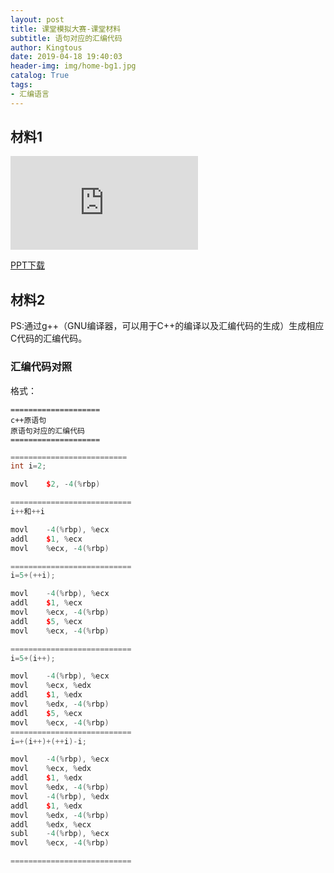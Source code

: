 ```yaml
---
layout: post
title: 课堂模拟大赛-课堂材料
subtitle: 语句对应的汇编代码
author: Kingtous
date: 2019-04-18 19:40:03
header-img: img/home-bg1.jpg
catalog: True
tags:
- 汇编语言
---
```


## 材料1

![](http://39.107.226.2/index.php?user/publicLink&fid=615aseMLHQBqWM9DsPuwaVwod_YAcRWgX6ju0V86Q0roX3iiSU-dTt9sO98lpUQwAJPf8ty7ckREeGh0bt1cHdgQH5M3J6gwq-ENfRt9h8_5gs44CptG5zVNkDTK8A&file_name=/%E7%AE%97%E6%B3%95.png)

[PPT下载](http://39.107.226.2/index.php?share/file&user=1&sid=4JrSHqTW)

## 材料2

PS:通过g++（GNU编译器，可以用于C++的编译以及汇编代码的生成）生成相应C代码的汇编代码。

### 汇编代码对照

格式：

```
====================
c++原语句
原语句对应的汇编代码
====================
```

```c++
==========================
int i=2;

movl	$2, -4(%rbp)

===========================
i++和++i

movl	-4(%rbp), %ecx
addl	$1, %ecx
movl	%ecx, -4(%rbp)

===========================
i=5+(++i);

movl	-4(%rbp), %ecx
addl	$1, %ecx
movl	%ecx, -4(%rbp)
addl	$5, %ecx
movl	%ecx, -4(%rbp)

===========================
i=5+(i++);

movl	-4(%rbp), %ecx
movl	%ecx, %edx
addl	$1, %edx
movl	%edx, -4(%rbp)
addl	$5, %ecx
movl	%ecx, -4(%rbp)
===========================
i=+(i++)+(++i)-i;

movl	-4(%rbp), %ecx
movl	%ecx, %edx
addl	$1, %edx
movl	%edx, -4(%rbp)
movl	-4(%rbp), %edx
addl	$1, %edx
movl	%edx, -4(%rbp)
addl	%edx, %ecx 
subl	-4(%rbp), %ecx
movl	%ecx, -4(%rbp)

===========================

```

